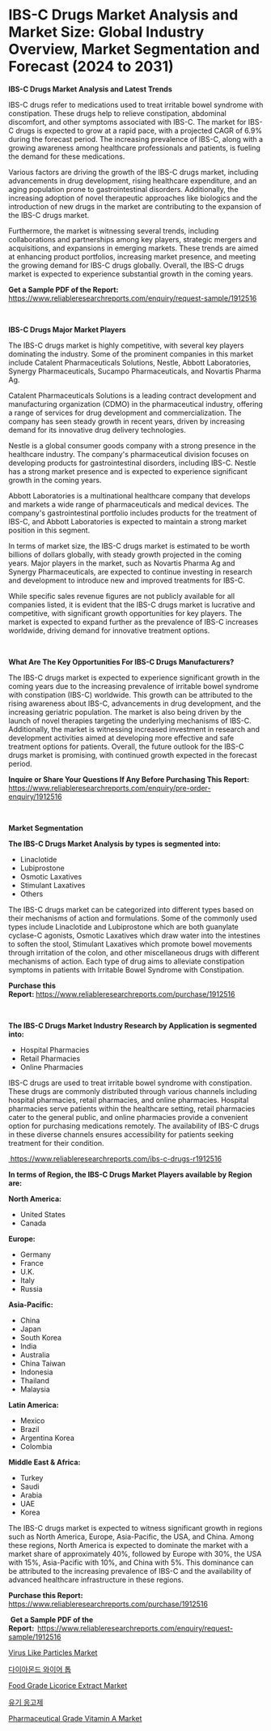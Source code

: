 <p><h1>IBS-C Drugs Market Analysis and Market Size: Global Industry Overview, Market Segmentation and Forecast (2024 to 2031)</h1></p><p><strong>IBS-C Drugs Market Analysis and Latest Trends</strong></p>
<p><p>IBS-C drugs refer to medications used to treat irritable bowel syndrome with constipation. These drugs help to relieve constipation, abdominal discomfort, and other symptoms associated with IBS-C. The market for IBS-C drugs is expected to grow at a rapid pace, with a projected CAGR of 6.9% during the forecast period. The increasing prevalence of IBS-C, along with a growing awareness among healthcare professionals and patients, is fueling the demand for these medications.</p><p>Various factors are driving the growth of the IBS-C drugs market, including advancements in drug development, rising healthcare expenditure, and an aging population prone to gastrointestinal disorders. Additionally, the increasing adoption of novel therapeutic approaches like biologics and the introduction of new drugs in the market are contributing to the expansion of the IBS-C drugs market.</p><p>Furthermore, the market is witnessing several trends, including collaborations and partnerships among key players, strategic mergers and acquisitions, and expansions in emerging markets. These trends are aimed at enhancing product portfolios, increasing market presence, and meeting the growing demand for IBS-C drugs globally. Overall, the IBS-C drugs market is expected to experience substantial growth in the coming years.</p></p>
<p><strong>Get a Sample PDF of the Report:&nbsp;</strong> <a href="https://www.reliableresearchreports.com/enquiry/request-sample/1912516">https://www.reliableresearchreports.com/enquiry/request-sample/1912516</a></p>
<p>&nbsp;</p>
<p><strong>IBS-C Drugs Major Market Players</strong></p>
<p><p>The IBS-C drugs market is highly competitive, with several key players dominating the industry. Some of the prominent companies in this market include Catalent Pharmaceuticals Solutions, Nestle, Abbott Laboratories, Synergy Pharmaceuticals, Sucampo Pharmaceuticals, and Novartis Pharma Ag.</p><p>Catalent Pharmaceuticals Solutions is a leading contract development and manufacturing organization (CDMO) in the pharmaceutical industry, offering a range of services for drug development and commercialization. The company has seen steady growth in recent years, driven by increasing demand for its innovative drug delivery technologies.</p><p>Nestle is a global consumer goods company with a strong presence in the healthcare industry. The company's pharmaceutical division focuses on developing products for gastrointestinal disorders, including IBS-C. Nestle has a strong market presence and is expected to experience significant growth in the coming years.</p><p>Abbott Laboratories is a multinational healthcare company that develops and markets a wide range of pharmaceuticals and medical devices. The company's gastrointestinal portfolio includes products for the treatment of IBS-C, and Abbott Laboratories is expected to maintain a strong market position in this segment.</p><p>In terms of market size, the IBS-C drugs market is estimated to be worth billions of dollars globally, with steady growth projected in the coming years. Major players in the market, such as Novartis Pharma Ag and Synergy Pharmaceuticals, are expected to continue investing in research and development to introduce new and improved treatments for IBS-C.</p><p>While specific sales revenue figures are not publicly available for all companies listed, it is evident that the IBS-C drugs market is lucrative and competitive, with significant growth opportunities for key players. The market is expected to expand further as the prevalence of IBS-C increases worldwide, driving demand for innovative treatment options.</p></p>
<p>&nbsp;</p>
<p><strong>What Are The Key Opportunities For IBS-C Drugs Manufacturers?</strong></p>
<p><p>The IBS-C drugs market is expected to experience significant growth in the coming years due to the increasing prevalence of irritable bowel syndrome with constipation (IBS-C) worldwide. This growth can be attributed to the rising awareness about IBS-C, advancements in drug development, and the increasing geriatric population. The market is also being driven by the launch of novel therapies targeting the underlying mechanisms of IBS-C. Additionally, the market is witnessing increased investment in research and development activities aimed at developing more effective and safe treatment options for patients. Overall, the future outlook for the IBS-C drugs market is promising, with continued growth expected in the forecast period.</p></p>
<p><strong>Inquire or Share Your Questions If Any Before Purchasing This Report:</strong> <a href="https://www.reliableresearchreports.com/enquiry/pre-order-enquiry/1912516">https://www.reliableresearchreports.com/enquiry/pre-order-enquiry/1912516</a></p>
<p>&nbsp;</p>
<p><strong>Market Segmentation</strong></p>
<p><strong>The IBS-C Drugs Market Analysis by types is segmented into:</strong></p>
<p><ul><li>Linaclotide</li><li>Lubiprostone</li><li>Osmotic Laxatives</li><li>Stimulant Laxatives</li><li>Others</li></ul></p>
<p><p>The IBS-C drugs market can be categorized into different types based on their mechanisms of action and formulations. Some of the commonly used types include Linaclotide and Lubiprostone which are both guanylate cyclase-C agonists, Osmotic Laxatives which draw water into the intestines to soften the stool, Stimulant Laxatives which promote bowel movements through irritation of the colon, and other miscellaneous drugs with different mechanisms of action. Each type of drug aims to alleviate constipation symptoms in patients with Irritable Bowel Syndrome with Constipation.</p></p>
<p><strong>Purchase this Report:&nbsp;</strong><a href="https://www.reliableresearchreports.com/purchase/1912516">https://www.reliableresearchreports.com/purchase/1912516</a></p>
<p>&nbsp;</p>
<p><strong>The IBS-C Drugs Market Industry Research by Application is segmented into:</strong></p>
<p><ul><li>Hospital Pharmacies</li><li>Retail Pharmacies</li><li>Online Pharmacies</li></ul></p>
<p><p>IBS-C drugs are used to treat irritable bowel syndrome with constipation. These drugs are commonly distributed through various channels including hospital pharmacies, retail pharmacies, and online pharmacies. Hospital pharmacies serve patients within the healthcare setting, retail pharmacies cater to the general public, and online pharmacies provide a convenient option for purchasing medications remotely. The availability of IBS-C drugs in these diverse channels ensures accessibility for patients seeking treatment for their condition.</p></p>
<p><a href="https://www.reliableresearchreports.com/ibs-c-drugs-r1912516">&nbsp;https://www.reliableresearchreports.com/ibs-c-drugs-r1912516</a></p>
<p><strong>In terms of Region, the IBS-C Drugs Market Players available by Region are:</strong></p>
<p>
    <p> <strong> North America: </strong>
        <ul>
            <li>United States</li>
            <li>Canada</li>
        </ul>
        </p> 
    <p> <strong> Europe: </strong>
        <ul>
            <li>Germany</li>
            <li>France</li>
            <li>U.K.</li>
            <li>Italy</li>
            <li>Russia</li>
        </ul>
        </p> 
    <p> <strong> Asia-Pacific: </strong>
        <ul>
            <li>China</li>
            <li>Japan</li>
            <li>South Korea</li>
            <li>India</li>
            <li>Australia</li>
            <li>China Taiwan</li>
            <li>Indonesia</li>
            <li>Thailand</li>
            <li>Malaysia</li>
        </ul>
        </p> 
    <p> <strong> Latin America: </strong>
        <ul>
            <li>Mexico</li>
            <li>Brazil</li>
            <li>Argentina Korea</li>
            <li>Colombia</li>
        </ul>
        </p> 
    <p> <strong> Middle East & Africa: </strong>
        <ul>
            <li>Turkey</li>
            <li>Saudi</li>
            <li>Arabia</li>
            <li>UAE</li>
            <li>Korea</li>
        </ul>
    </p>
    </p>
<p><p>The IBS-C drugs market is expected to witness significant growth in regions such as North America, Europe, Asia-Pacific, the USA, and China. Among these regions, North America is expected to dominate the market with a market share of approximately 40%, followed by Europe with 30%, the USA with 15%, Asia-Pacific with 10%, and China with 5%. This dominance can be attributed to the increasing prevalence of IBS-C and the availability of advanced healthcare infrastructure in these regions.</p></p>
<p><strong>Purchase this Report: </strong><a href="https://www.reliableresearchreports.com/purchase/1912516">https://www.reliableresearchreports.com/purchase/1912516</a></p>
<p>&nbsp;<strong>Get a Sample PDF of the Report:&nbsp;&nbsp;</strong><a href="https://www.reliableresearchreports.com/enquiry/request-sample/1912516">https://www.reliableresearchreports.com/enquiry/request-sample/1912516</a></p>
<p><strong></strong></p>
<p><p><a href="https://github.com/fiixsa/Market-Research-Report-List-2/blob/main/virus-like-particles-market.md">Virus Like Particles Market</a></p><p><a href="https://github.com/TimmyMann6767/Market-Research-Report-List-1/blob/main/630603857720.md">다이아몬드 와이어 톱</a></p><p><a href="https://issuu.com/reportprime-2/docs/food-grade-licorice-extract-market-size-2030.pptx">Food Grade Licorice Extract Market</a></p><p><a href="https://github.com/khytkeqagplkzqvh/Market-Research-Report-List-2/blob/main/476863057719.md">유기 응고제</a></p><p><a href="https://github.com/cecuraprangm/Market-Research-Report-List-2/blob/main/pharmaceutical-grade-vitamin-a-market.md">Pharmaceutical Grade Vitamin A Market</a></p></p>
